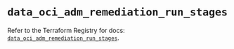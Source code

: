 # `data_oci_adm_remediation_run_stages`

Refer to the Terraform Registry for docs: [`data_oci_adm_remediation_run_stages`](https://registry.terraform.io/providers/oracle/oci/6.18.0/docs/data-sources/adm_remediation_run_stages).

